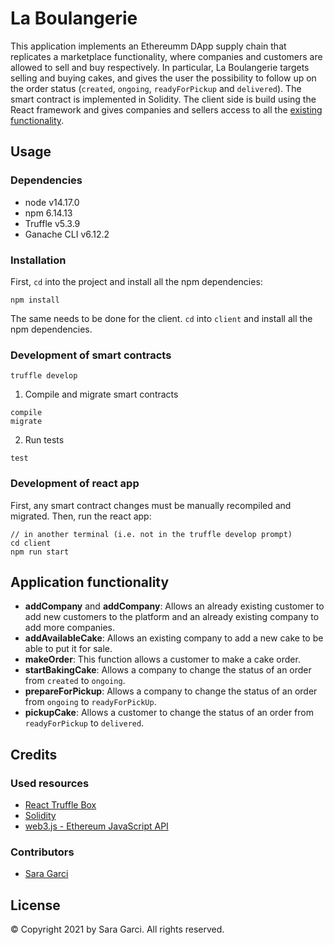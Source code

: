 # La Boulangerie

This application implements an Ethereumm DApp supply chain that replicates a marketplace functionality, where companies and customers are allowed to sell and buy respectively. In particular, La Boulangerie targets selling and buying cakes, and gives the user the possibility to follow up on the order status (`created`, `ongoing`, `readyForPickup` and `delivered`). The smart contract is implemented in Solidity.
The client side is build using the React framework and gives companies and sellers access to all the [existing functionality](#application-functionality).

## Usage

### Dependencies

* node v14.17.0
* npm 6.14.13
* Truffle v5.3.9
* Ganache CLI v6.12.2

### Installation

First, `cd` into the project and install all the npm dependencies:
```
npm install
```
The same needs to be done for the client. `cd` into `client` and install all the npm dependencies.

### Development of smart contracts

```
truffle develop
```

1. Compile and migrate smart contracts
```
compile
migrate
```

2. Run tests
```
test
```

### Development of react app

First, any smart contract changes must be manually recompiled and migrated.
Then, run the react app:
```
// in another terminal (i.e. not in the truffle develop prompt)
cd client
npm run start
```

## Application functionality

* **addCompany** and **addCompany**: Allows an already existing customer to add new customers to the platform and an already existing company to add more companies.
* **addAvailableCake**: Allows an existing company to add a new cake to be able to put it for sale.
* **makeOrder**: This function allows a customer to make a cake order.
* **startBakingCake**: Allows a company to change the status of an order from `created` to `ongoing`.
* **prepareForPickup**: Allows a company to change the status of an order from `ongoing` to `readyForPickUp`.
* **pickupCake**: Allows a customer to change the status of an order from `readyForPickup` to `delivered`.

## Credits

### Used resources

* [React Truffle Box](https://trufflesuite.com/boxes/react/)
* [Solidity](https://docs.soliditylang.org/en/latest/)
* [web3.js - Ethereum JavaScript API](https://web3js.readthedocs.io/en/v1.7.3/)

### Contributors

* [Sara Garci](s@saragarci.com)

## License

© Copyright 2021 by Sara Garci. All rights reserved.
